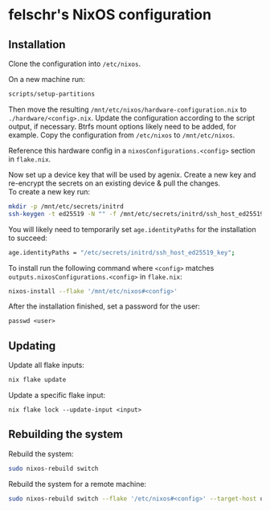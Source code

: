 # felschr's NixOS configuration

## Installation

Clone the configuration into `/etc/nixos`.

On a new machine run:

```sh
scripts/setup-partitions
```

Then move the resulting `/mnt/etc/nixos/hardware-configuration.nix` to `./hardware/<config>.nix`.
Update the configuration according to the script output, if necessary. Btrfs mount options likely need to be added, for example.
Copy the configuration from `/etc/nixos` to `/mnt/etc/nixos`.

Reference this hardware config in a `nixosConfigurations.<config>` section in `flake.nix`.

Now set up a device key that will be used by agenix.
Create a new key and re-encrypt the secrets on an existing device & pull the changes.  
To create a new key run:
```sh
mkdir -p /mnt/etc/secrets/initrd
ssh-keygen -t ed25519 -N "" -f /mnt/etc/secrets/initrd/ssh_host_ed25519_key
```

You will likely need to temporarily set `age.identityPaths` for the installation to succeed:

```sh
age.identityPaths = "/etc/secrets/initrd/ssh_host_ed25519_key";
```

To install run the following command where `<config>` matches `outputs.nixosConfigurations.<config>` in `flake.nix`:

```sh
nixos-install --flake '/mnt/etc/nixos#<config>'
```

After the installation finished, set a password for the user:
```
passwd <user>
```

## Updating

Update all flake inputs:

```sh
nix flake update
```

Update a specific flake input:

```
nix flake lock --update-input <input>
```

## Rebuilding the system

Rebuild the system:

```sh
sudo nixos-rebuild switch
```

Rebuild the system for a remote machine:

```sh
sudo nixos-rebuild switch --flake '/etc/nixos#<config>' --target-host user@hostname --use-remote-sudo
```